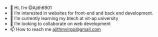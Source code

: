 - 👋 Hi, I’m @Ajith6901
- 👀 I’m interested in websites for front-end and back end development.
- 🌱 I’m currently learning my btech at vit-ap university
- 💞️ I’m looking to collaborate on web development
- 📫 How to reach me ajithmvirgo@gmail.com

<!---
Ajith6901/Ajith6901 is a ✨ special ✨ repository because its `README.md` (this file) appears on your GitHub profile.
You can click the Preview link to take a look at your changes.
--->

